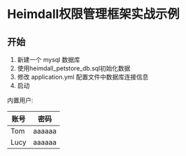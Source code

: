 # Heimdall权限管理框架实战示例

## 开始
1. 新建一个 mysql 数据库
2. 使用heimdall_petstore_db.sql初始化数据
2. 修改 application.yml 配置文件中数据库连接信息
3. 启动

内置用户:

账号 | 密码
|---|---|
|Tom |aaaaaa
|Lucy| aaaaaa